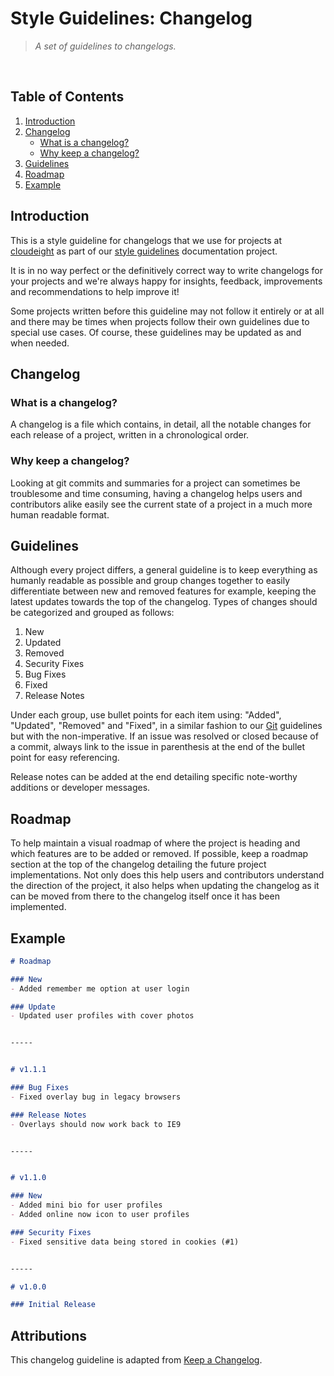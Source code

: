 # Style Guidelines: Changelog
> *A set of guidelines to changelogs.*
<br />


## Table of Contents
1. [Introduction](#introduction)
2. [Changelog](#changelog)
    - [What is a changelog?](#what-is-a-changelog)
    - [Why keep a changelog?](#why-keep-a-changelog)
4. [Guidelines](#guidelines)
5. [Roadmap](#roadmap)
6. [Example](#example)


## Introduction
This is a style guideline for changelogs that we use for projects at [cloudeight](https://github.com/cloudeight/) as part of our [style guidelines](https://github.com/cloudeight/style-guidelines) documentation project.

It is in no way perfect or the definitively correct way to write changelogs for your projects and we're always happy for insights, feedback, improvements and recommendations to help improve it!

Some projects written before this guideline may not follow it entirely or at all and there may be times when projects follow their own guidelines due to special use cases. Of course, these guidelines may be updated as and when needed.


## Changelog
### What is a changelog?
A changelog is a file which contains, in detail, all the notable changes for each release of a project, written in a chronological order.

### Why keep a changelog?
Looking at git commits and summaries for a project can sometimes be troublesome and time consuming, having a changelog helps users and contributors alike easily see the current state of a project in a much more human readable format.


## Guidelines
Although every project differs, a general guideline is to keep everything as humanly readable as possible and group changes together to easily differentiate between new and removed features for example, keeping the latest updates towards the top of the changelog. Types of changes should be categorized and grouped as follows:

1. New
2. Updated
3. Removed
4. Security Fixes
5. Bug Fixes
6. Fixed
7. Release Notes

Under each group, use bullet points for each item using: "Added", "Updated", "Removed" and "Fixed", in a similar fashion to our [Git](https://github.com/cloudeight/style-guidelines/tree/master/git) guidelines but with the non-imperative. If an issue was resolved or closed because of a commit, always link to the issue in parenthesis at the end of the bullet point for easy referencing.

Release notes can be added at the end detailing specific note-worthy additions or developer messages.


## Roadmap
To help maintain a visual roadmap of where the project is heading and which features are to be added or removed. If possible, keep a roadmap section at the top of the changelog detailing the future project implementations. Not only does this help users and contributors understand the direction of the project, it also helps when updating the changelog as it can be moved from there to the changelog itself once it has been implemented.


## Example
```markdown
# Roadmap

### New
- Added remember me option at user login

### Update
- Updated user profiles with cover photos


-----


# v1.1.1

### Bug Fixes
- Fixed overlay bug in legacy browsers

### Release Notes
- Overlays should now work back to IE9


-----


# v1.1.0

### New
- Added mini bio for user profiles
- Added online now icon to user profiles

### Security Fixes
- Fixed sensitive data being stored in cookies (#1)


-----

# v1.0.0

### Initial Release
```


## Attributions
This changelog guideline is adapted from [Keep a Changelog](https://keepachangelog.com/en/1.0.0/).

